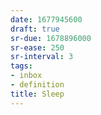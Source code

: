 ```yaml
---
date: 1677945600
draft: true
sr-due: 1678896000
sr-ease: 250
sr-interval: 3
tags:
- inbox
- definition
title: Sleep
---
```


<!-- TODO: grab info from [https://en.wikipedia.org/wiki/Sleep](https://en.wikipedia.org/wiki/Sleep) -->